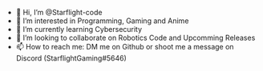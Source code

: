 - 👋 Hi, I’m @Starflight-code
- 👀 I’m interested in Programming, Gaming and Anime
- 🌱 I’m currently learning Cybersecurity
- 💞️ I’m looking to collaborate on Robotics Code and Upcomming Releases
- 📫 How to reach me: DM me on Github or shoot me a message on Discord (StarflightGaming#5646)

<!---
Starflight-code/Starflight-code is a ✨ special ✨ repository because its `README.md` (this file) appears on your GitHub profile.
You can click the Preview link to take a look at your changes.
--->
